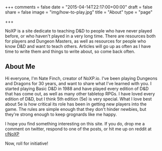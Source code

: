 +++
comments = false
date = "2015-04-14T22:17:00+00:00"
draft = false
share = false
image = "img/how-to-play.jpg"
title = "About"
type = "page"

+++

NoXP is a site dedicate to teaching D&D to people who have never played before,
or who haven't played in a very long time.  There are resources both for players
and Dungeon Masters, as well as resources for people who know D&D and want to
teach others.  Articles will go up as often as I have time to write them and
things to write about, so come back often.

## About Me

Hi everyone, I'm Nate Finch, creator of NoXP.io.  I've been playing Dungeons and
Dragons for 30 years, and want to share what I've learned with you.  I started
playing Basic D&D in 1988 and have played every edition of D&D that has come
out, as well as many other tabletop RPGs.  I have loved every edition of D&D,
but I think 5th edition (5e) is very special.  What I love best about 5e is how
critical its role has been in getting new players into the game.  The rules are
simple enough that they don't hinder newbies, but they're strong enough to keep
grognards like me happy.

I hope you find something interesting on this site.  If you do, drop me a
comment on twitter, respond to one of the posts, or hit me up on reddit at
[r/NoXP](https://reddit.com/r/NoXP)

Now, roll for initiative! 